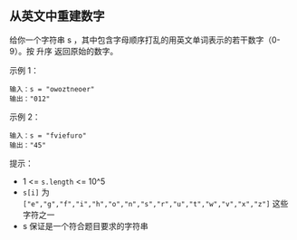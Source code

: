 ## 从英文中重建数字

给你一个字符串 s ，其中包含字母顺序打乱的用英文单词表示的若干数字（0-9）。按 升序 返回原始的数字。

示例 1：

```
输入：s = "owoztneoer"
输出："012"
```

示例 2：

```
输入：s = "fviefuro"
输出："45"
```

提示：

* 1 <= `s.length` <= 10^5
* `s[i]` 为 `["e","g","f","i","h","o","n","s","r","u","t","w","v","x","z"]` 这些字符之一
* s 保证是一个符合题目要求的字符串